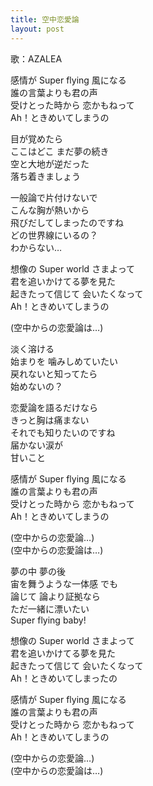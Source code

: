 ```yaml
---
title: 空中恋愛論
layout: post
---
```

歌：AZALEA

<p>感情が Super flying 風になる<br />
誰の言葉よりも君の声<br />
受けとった時から 恋かもねって<br />
Ah！ときめいてしまうの</p>

<p><a class="dia">目が覚めたら<br />
ここはどこ まだ夢の続き<br />
空と大地が逆だった<br />
落ち着きましょう</a></p>

<p><a class="hanamaru">一般論で片付けないで<br />
こんな胸が熱いから</a><br />
<a class="kanan">飛びだしてしまったのですね<br />
どの世界線にいるの？</a><br />
<a class="dia">わからない…</a></p>

<p>想像の Super world さまよって<br />
<a class="dia">君を追いかけてる夢を見た</a><br />
起きたって信じて 会いたくなって<br />
<a class="dia">Ah！ときめいてしまうの</a></p>

<p>(空中からの恋愛論は…)</p>

<p><a class="hanamaru">淡く溶ける<br />
始まりを 噛みしめていたい</a><br />
<a class="kanan">戻れないと知ってたら<br />
始めないの？</a></p>

<p><a class="dia">恋愛論を語るだけなら<br />
きっと胸は痛まない</a><br />
<a class="hanamaru">それでも知りたいのですね</a><br />
<a class="kanan">届かない涙が</a><br />
<a class="dia">甘いこと</a></p>

<p>感情が Super flying 風になる<br />
<a class="hanamaru">誰の言葉よりも君の声</a><br />
受けとった時から 恋かもねって<br />
<a class="hanamaru">Ah！ときめいてしまうの</a></p>

<p>(空中からの恋愛論…)<br />
(空中からの恋愛論は…)</p>

<p><a class="dia">夢の中</a> <a class="hanamaru">夢の後</a><br />
<a class="kanan">宙を舞うような一体感 でも</a><br />
論じて 論より証拠なら<br />
ただ一緒に漂いたい<br />
<a class="kanan">Super</a> <a class="hanamaru">flying</a> <a class="dia">baby!</a></p>

<p>想像の Super world さまよって<br />
<a class="kanan">君を追いかけてる夢を見た</a><br />
起きたって信じて 会いたくなって<br />
<a class="kanan">Ah！ときめいてしまったの</a></p>

<p>感情が Super flying 風になる<br />
誰の言葉よりも君の声<br />
受けとった時から 恋かもねって<br />
Ah！ときめいてしまうの</p>

<p>(空中からの恋愛論…)<br />
(空中からの恋愛論は…)</p>

